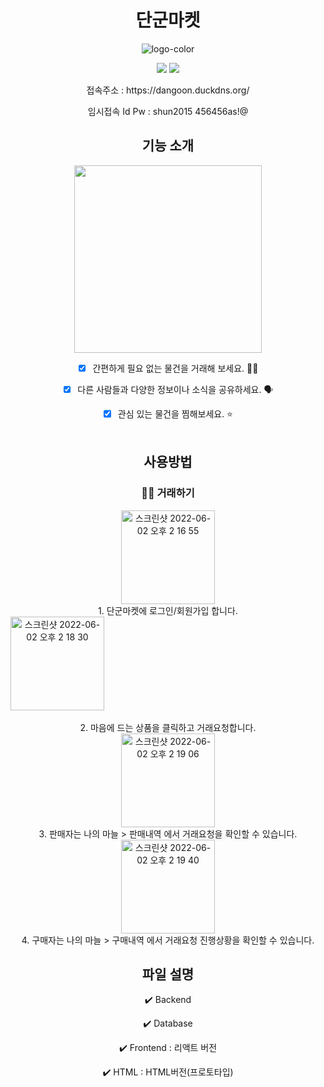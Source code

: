 <div align="center">
  

# 단군마켓
![logo-color](https://user-images.githubusercontent.com/45797097/167385594-413b0681-be5c-4628-88f0-5c6fb735dfac.png)

<p align="center">
    <img src="https://img.shields.io/badge/reactjs-17.0.2-yellow?style=flat-square">
    <img src="https://img.shields.io/badge/node-16.14.2-blue?style=flat-square">
</p>

<p> 접속주소 : https://dangoon.duckdns.org/ </p>
<p> 임시접속 Id Pw : shun2015  456456as!@</p>

## 기능 소개
<img src="https://user-images.githubusercontent.com/91578165/167800091-cec83abc-1304-42af-961b-7a343bb574ea.png" width="300px">


- [x] 간편하게 필요 없는 물건을 거래해 보세요. 🤝🏻
- [x] 다른 사람들과 다양한 정보이나 소식을 공유하세요. 🗣
- [x] 관심 있는 물건을 찜해보세요. ⭐️ <br><br>
  
  
## 사용방법
 


### 🤝🏻 거래하기

<img width="150" alt="스크린샷 2022-06-02 오후 2 16 55" src="https://user-images.githubusercontent.com/91578165/171557849-3970f80c-5b6a-4250-8fce-eae549ff3009.png">
  <br>
1. 단군마켓에 로그인/회원가입 합니다.
  <br>
<div style='display:flex;align-items:center;'>
  
<img width="150" alt="스크린샷 2022-06-02 오후 2 18 30" src="https://user-images.githubusercontent.com/91578165/171558026-ae6c4d40-92da-4b15-a111-67220f21608d.png">
   </div>
  <br>
2. 마음에 드는 상품을 클릭하고 거래요청합니다. 
  <br>
<img width="150" alt="스크린샷 2022-06-02 오후 2 19 06" src="https://user-images.githubusercontent.com/91578165/171558085-48ceaf6c-3efb-4743-a7d3-78475729a41c.png">
  <br>
3. 판매자는 나의 마늘 > 판매내역 에서 거래요청을 확인할 수 있습니다. 
  <br>
<img width="150" alt="스크린샷 2022-06-02 오후 2 19 40" src="https://user-images.githubusercontent.com/91578165/171558154-6a01d188-e134-4521-a833-6bd4fe4cd97b.png">
  <br>
4. 구매자는 나의 마늘 > 구매내역 에서 거래요청 진행상황을 확인할 수 있습니다. 
  <br>



## 파일 설명

   <p>✔️ Backend </p>
   <p>✔️ Database </p>
   <p>✔️ Frontend : 리액트 버전</p>
   <p>✔️ HTML : HTML버전(프로토타입)</p>
  
</div>

